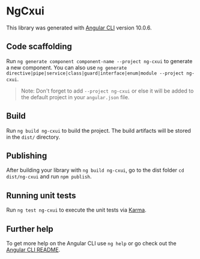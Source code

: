 # NgCxui

This library was generated with [Angular CLI](https://github.com/angular/angular-cli) version 10.0.6.

## Code scaffolding

Run `ng generate component component-name --project ng-cxui` to generate a new component. You can also use `ng generate directive|pipe|service|class|guard|interface|enum|module --project ng-cxui`.
> Note: Don't forget to add `--project ng-cxui` or else it will be added to the default project in your `angular.json` file. 

## Build

Run `ng build ng-cxui` to build the project. The build artifacts will be stored in the `dist/` directory.

## Publishing

After building your library with `ng build ng-cxui`, go to the dist folder `cd dist/ng-cxui` and run `npm publish`.

## Running unit tests

Run `ng test ng-cxui` to execute the unit tests via [Karma](https://karma-runner.github.io).

## Further help

To get more help on the Angular CLI use `ng help` or go check out the [Angular CLI README](https://github.com/angular/angular-cli/blob/master/README.md).
